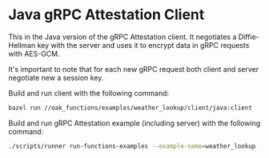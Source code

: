# Java gRPC Attestation Client

This in the Java version of the gRPC Attestation client. It negotiates a
Diffie-Hellman key with the server and uses it to encrypt data in gRPC requests
with AES-GCM.

It's important to note that for each new gRPC request both client and server
negotiate new a session key.

Build and run client with the following command:

```bash
bazel run //oak_functions/examples/weather_lookup/client/java:client
```

Build and run gRPC Attestation example (including server) with the following
command:

```bash
./scripts/runner run-functions-examples --example-name=weather_lookup --client-variant=java
```
